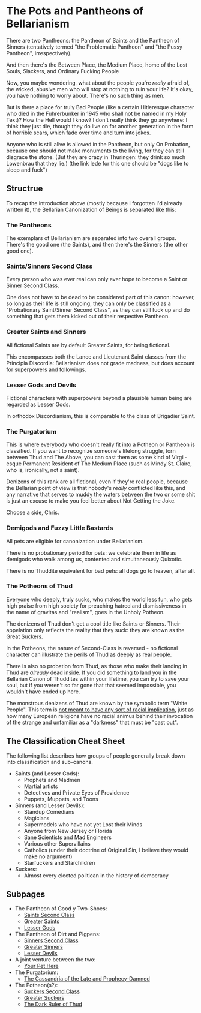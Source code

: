 # The Pots and Pantheons of Bellarianism

There are two Pantheons: the Pantheon of Saints and the Pantheon of Sinners (tentatively termed "the Problematic Pantheon" and "the Pussy Pantheon", irrespectively).

And then there's the Between Place, the Medium Place, home of the Lost Souls, Slackers, and Ordinary Fucking People

Now, you maybe wondering, what about the people you're *really* afraid of, the wicked, abusive men who will stop at nothing to ruin your life? It's okay, you have nothing to worry about. There's no such thing as men.

But is there a place for truly Bad People (like a certain Hitleresque character who died in the Fuhrerbunker in 1945 who shall not be named in my Holy Text)? How the Hell would I know? I don't really think they go anywhere: I think they just die, though they do live on for another generation in the form of horrible scars, which fade over time and turn into jokes.

Anyone who is still alive is allowed in the Pantheon, but only On Probation, because one should not make monuments to the living, for they can still disgrace the stone. (But they are crazy in Thuringen: they drink so much Lowenbrau that they lie.) (the link lede for this one should be "dogs like to sleep and fuck")

## Structrue

To recap the introduction above (mostly because I forgotten I'd already written it), the Bellarian Canonization of Beings is separated like this:

### The Pantheons

The exemplars of Bellarianism are separated into two overall groups. There's the good one (the Saints), and then there's the Sinners (the other good one).

### Saints/Sinners Second Class

Every person who was ever real can only ever hope to become a Saint or Sinner Second Class.

One does not have to be dead to be considered part of this canon: however, so long as their life is still ongoing, they can only be classified as a "Probationary Saint/Sinner Second Class", as they can still fuck up and do something that gets them kicked out of their respective Pantheon.

### Greater Saints and Sinners

All fictional Saints are by default Greater Saints, for being fictional.

This encompasses both the Lance and Lieutenant Saint classes from the Principia Discordia: Bellarianism does not grade madness, but does account for superpowers and followings.

### Lesser Gods and Devils

Fictional characters with superpowers beyond a plausible human being are regarded as Lesser Gods.

In orthodox Discordianism, this is comparable to the class of Brigadier Saint.

### The Purgatorium

This is where everybody who doesn't really fit into a Potheon or Pantheon is classified. If you want to recognize someone's lifelong struggle, torn between Thud and The Above, you can cast them as some kind of Virgil-esque Permanent Resident of The Medium Place (such as Mindy St. Claire, who is, ironically, not a saint).

Denizens of this rank are all fictional, even if they're real people, because the Bellarian point of view is that nobody's *really* conflicted like this, and any narrative that serves to muddy the waters between the two or some shit is just an excuse to make you feel better about Not Getting the Joke.

Choose a side, Chris.

### Demigods and Fuzzy Little Bastards

All pets are eligible for canonization under Bellarianism.

There is no probationary period for pets: we celebrate them in life as demigods who walk among us, contented and simultaneously Quixotic.

There is no Thuddite equivalent for bad pets: all dogs go to heaven, after all.

### The Potheons of Thud

Everyone who deeply, truly sucks, who makes the world less fun, who gets high praise from high society for preaching hatred and dismissiveness in the name of gravitas and "realism", goes in the Unholy Potheon.

The denizens of Thud don't get a cool title like Saints or Sinners. Their appelation only reflects the reality that they suck: they are known as the Great Suckers.

In the Potheons, the nature of Second-Class is reversed - no fictional character can illustrate the perils of Thud as deeply as real people.

There is also no probation from Thud, as those who make their landing in Thud are *already* dead inside. If you did something to land you in the Bellarian Canon of Thuddites within your lifetime, you can try to save your soul, but if you weren't so far gone that that seemed impossible, you wouldn't have ended up here.

The monstrous denizens of Thud are known by the symbolic term "White People". This term is [not meant to have any sort of racial implication][Great Satan], just as how many European religions have no racial animus behind their invocation of the strange and unfamiliar as a "darkness" that must be "cast out".

[Great Satan]: https://youtu.be/hRQkC2FDXuw?t=115

## The Classification Cheat Sheet

The following list describes how groups of people generally break down into classification and sub-canons.

- Saints (and Lesser Gods):
  - Prophets and Madmen
  - Martial artists
  - Detectives and Private Eyes of Providence
  - Puppets, Muppets, and Toons
- Sinners (and Lesser Devils):
  - Standup Comedians
  - Magicians
  - Supermodels who have not yet Lost their Minds
  - Anyone from New Jersey or Florida
  - Sane Scientists and Mad Engineers
  - Various other Supervillains
  - Catholics (under their doctrine of Original Sin, I believe they would make no argument)
  - Starfuckers and Starchildren
- Suckers:
  - Almost every elected politican in the history of democracy

## Subpages

- The Pantheon of Good y Two-Shoes:
  - [Saints Second Class][]
  - [Greater Saints][]
  - [Lesser Gods][]
- The Pantheon of Dirt and Pigpens:
  - [Sinners Second Class][]
  - [Greater Sinners][]
  - [Lesser Devils][]
- A joint venture between the two:
  - [Your Pet Here][]
- The Purgatorium:
  - [The Cassandria of the Late and Prophecy-Damned][Cassandria]
- The Potheon(s?):
  - [Suckers Second Class][]
  - [Greater Suckers][]
  - [The Dark Ruler of Thud][Kissinger]

[Saints Second Class]: 3bfd0d4a-9f79-415f-91e9-54afd6a696cb.md
[Greater Saints]: 292a6af8-0cd1-4b08-87d1-4df69b16819f.md
[Lesser Gods]: 51c82f25-a449-4c5f-8ed8-f5ddd5e8151f.md
[Sinners Second Class]: 9477699c-c9c3-46b4-93d8-2ddc99ebfbe4.md
[Greater Sinners]: a36a0690-be51-43aa-95fb-333f373375a0.md
[Lesser Devils]: 89c8e0a5-4810-4ddb-8a8b-0a438f3e0822.md
[Your Pet Here]: d1cd4d45-40db-44a4-8cd7-6f4b95e4ce07.md
[Cassandria]: b2a802cc-56cb-4f0f-82d6-f432ef654d6e.md
[Suckers Second Class]: 357ba02d-d9a3-4222-9839-2eacde03001f.md
[Greater Suckers]: dcd2149b-b80d-45a1-81ba-8148b4786d10.md
[Kissinger]: 0673f5b7-acc7-4399-9b4a-5d221e4d9a15.md

